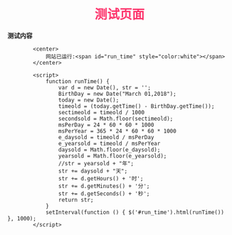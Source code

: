 # <div align="center"><font color=#FD366D>测试页面</font></div>

**测试内容**

            <center>
                网站已运行:<span id="run_time" style="color:white"></span>
            </center>

            <script>
                function runTime() {
                    var d = new Date(), str = '';
                    BirthDay = new Date("March 01,2018");
                    today = new Date();
                    timeold = (today.getTime() - BirthDay.getTime());
                    sectimeold = timeold / 1000
                    secondsold = Math.floor(sectimeold);
                    msPerDay = 24 * 60 * 60 * 1000
                    msPerYear = 365 * 24 * 60 * 60 * 1000
                    e_daysold = timeold / msPerDay
                    e_yearsold = timeold / msPerYear
                    daysold = Math.floor(e_daysold);
                    yearsold = Math.floor(e_yearsold);
                    //str = yearsold + "年";
                    str += daysold + "天";
                    str += d.getHours() + '时';
                    str += d.getMinutes() + '分';
                    str += d.getSeconds() + '秒';
                    return str;
                }
                setInterval(function () { $('#run_time').html(runTime()) }, 1000);
            </script>
